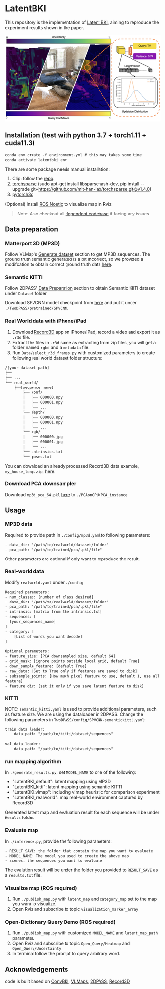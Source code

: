 # LatentBKI
This repository is the implementation of [Latent BKI](), aiming to reproduce the experiment results shown in the paper. 

![Teaser](/figs/teaser.png)

## Installation (test with python 3.7 + torch1.11 + cuda11.3)

```
conda env create -f environment.yml # this may takes some time
conda activate latentbki_env
```

There are some package needs manual installation:

1. Clip: follow the [repo](https://github.com/openai/CLIP).
2. [torchsparse](https://github.com/mit-han-lab/torchsparse) (sudo apt-get install libsparsehash-dev, pip install --upgrade git+https://github.com/mit-han-lab/torchsparse.git@v1.4.0)
3. [pytorch3d](https://github.com/facebookresearch/pytorch3d/blob/main/INSTALL.md#building--installing-from-source)

(Optional) Install [ROS Noetic](https://wiki.ros.org/noetic/Installation/Ubuntu) to visualize map in Rviz

> Note: Also checkout all [dependent codebase](#acknowledgements) if facing any issues.

## Data preparation

### Matterport 3D (MP3D)
Follow VLMap's [Generate dataset](https://github.com/vlmaps/vlmaps?tab=readme-ov-file#generate-dataset) section to get MP3D sequences. The ground truth semantic generated is a bit incorrect, so we provided a modifcation to obtain correct ground truth data [here](https://drive.google.com/drive/folders/1dWJXcvHyBimh8KMvA7e3zwApXju6tXTZ?usp=drive_link). 

### Semantic KITTI
Follow 2DPASS' [Data Preparation](https://github.com/yanx27/2DPASS?tab=readme-ov-file#data-preparation) section to obtain Semantic KIITI dataset under `Dataset` folder

Download SPVCNN model checkpoint from [here](https://drive.google.com/drive/folders/1VpY2MCp5i654pXjizFMw0mrmuxC_XboW) and put it under `./TwoDPASS/pretrained/SPVCNN`.

### Real World data with iPhone/iPad
1. Download [Record3D](https://record3d.app/) app on iPhone/iPad, record a video and export it as `.r3d` file. 
2. Extract the files in `.r3d` same as extracting from zip files, you will get a folder named `rgbd` and a `metadata` file.
3. Run `Data/select_r3d_frames.py` with customized parameters to create following real world dataset folder structure: 
```
/[your dataset path]
├── 
├── ...
└── real_world/
    ├──[sequence name]          
        ├── conf/	
        |   ├── 000000.npy
        |   ├── 000001.npy
        |   └── ...
        └── depth/ 
        |   ├── 000000.npy
        |   ├── 000001.npy
        |   └── ...
        └── rgb/ 
        |   ├── 000000.jpg
        |   ├── 000001.jpg
        |   └── ...
        └── intrinsics.txt
        └── poses.txt
```
You can download an already processed Record3D data example, `my_house_long.zip`, [here](https://drive.google.com/drive/folders/1dWJXcvHyBimh8KMvA7e3zwApXju6tXTZ?usp=drive_link).

### Download PCA downsampler

Download `mp3d_pca_64.pkl` [here](https://drive.google.com/drive/folders/1dWJXcvHyBimh8KMvA7e3zwApXju6tXTZ?usp=drive_link) to `./PCAonGPU/PCA_instance`

## Usage

### MP3D data
Required to provide path in `./config/mp3d.yaml`to following parameters:

```
- data_dir: "/path/to/realworld/dataset/folder"
- pca_path: "/path/to/trained/pca/.pkl/file"
```

Other parameters are optional if only want to reproduce the result.

### Real-world data 

Modify `realworld.yaml` under `./config`


```
Required parameters:
- num_classes: [number of class desired]
- data_dir: "/path/to/realworld/dataset/folder"
- pca_path: "/path/to/trained/pca/.pkl/file"
- intrinsic: [matrix from the intrinsic.txt]
- sequences: [
  [your_sequences_name]
]
- category: [
    [List of words you want decode]
]

Optional parameters:
- feature_size: [PCA downsampled size, default 64]
- grid_mask: [ignore points outside local grid, default True]
- down_sample_feature: [default True]
- raw_data: [Set to True only if features are saved to disk]
- subsample_points: [How much pixel feature to use, default 1, use all feature]
- feature_dir: [set it only if you save latent feature to disk]

```

### KITTI

NOTE: `semantic_kitti.yaml` is used to provide additional parameters, such as feature size. We are using the dataloader in 2DPASS. Change the following parameters in `TwoDPASS/config/SPVCNN-semantickitti.yaml`:

```
train_data_loader:
    data_path: "/path/to/kitti/dataset/sequences"

val_data_loader:
    data_path: "/path/to/kitti/dataset/sequences"
```

### run mapping algorithm

In `./generate_results.py`, set `MODEL_NAME` to one of the following:

- "LatentBKI_default": latent mapping using MP3D
- "LatentBKI_kitti": latent mapping using semantic KITTI
- "LatentBKI_vlmap": including vlmap heuristic for comparison experiment
- "LatentBKI_realworld": map real-world environment captured by Record3D

Generated latent map and evaluation result for each sequence will be under `Results` folder.

### Evaluate map
In `./inference.py`, provide the following parameters:
```
- RESULT_SAVE: the folder that contain the map you want to evaluate
- MODEL_NAME: The model you used to create the above map
- scenes: the sequences you want to evaluate
```

The evalution result will be under the folder you provided to `RESULT_SAVE` as a `results.txt` file.

### Visualize map (ROS required)
1. Run `./publish_map.py` with `latent_map` and `category_map` set to the map you want to visualize.
2. Open Rviz and subscribe to topic `visualization_marker_array`

### Open-Dictionary Query Demo (ROS required)
1. Run `./publish_map.py` with customized `MODEL_NAME` and `latent_map_path` parameter.
2. Open Rviz and subscribe to topic `Open_Query/Heatmap` and `Open_Query/Uncertainty`
3. In terminal follow the prompt to query arbitrary word.

## Acknowledgements

code is built based on [ConvBKI](https://github.com/UMich-CURLY/NeuralBKI), [VLMaps](https://github.com/vlmaps/vlmaps), [2DPASS](https://github.com/yanx27/2DPASS/blob/main/README.md?plain=1), [Record3D](https://github.com/marek-simonik/record3d)